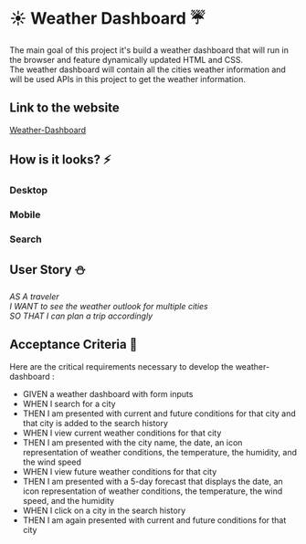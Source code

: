 # :sunny: Weather Dashboard :umbrella:

The main goal of this project it's build a weather dashboard that will run in the browser and feature dynamically updated HTML and CSS. 
<br>The weather dashboard will contain all the cities weather information and will be used APIs in this project to get the weather information.

## Link to the website
[Weather-Dashboard]()

## How is it looks? :zap:

### Desktop
### Mobile
### Search

## User Story :snowman:

_AS A traveler
<br>I WANT to see the weather outlook for multiple cities
<br>SO THAT I can plan a trip accordingly_

## Acceptance Criteria :pencil:

Here are the critical requirements necessary to develop the weather-dashboard :

* GIVEN a weather dashboard with form inputs
* WHEN I search for a city
* THEN I am presented with current and future conditions for that city and that city is added to the search history
* WHEN I view current weather conditions for that city
* THEN I am presented with the city name, the date, an icon representation of weather conditions, the temperature, the humidity, and the wind speed
* WHEN I view future weather conditions for that city
* THEN I am presented with a 5-day forecast that displays the date, an icon representation of weather conditions, the temperature, the wind speed, and the humidity
* WHEN I click on a city in the search history
* THEN I am again presented with current and future conditions for that city


